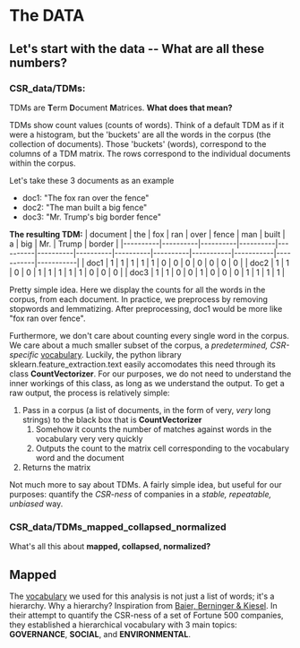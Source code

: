 # The DATA

## Let's start with the data -- What are all these numbers?

### CSR_data/TDMs:

TDMs are **T**erm **D**ocument **M**atrices. **What does that mean?**

TDMs show count values (counts of words). Think of a default TDM as if it were a histogram, but the 'buckets' are all the words in the corpus (the collection of documents). Those 'buckets' (words), correspond to the columns of a TDM matrix. The rows correspond to the individual documents within the corpus.

Let's take these 3 documents as an example
+ doc1: "The fox ran over the fence"
+ doc2: "The man built a big fence"
+ doc3: "Mr. Trump's big border fence"

**The resulting TDM:**
| document | the | fox | ran | over | fence | man | built | a | big | Mr. | Trump | border |
|----------|----------|----------|----------|----------|----------|----------|----------|----------|-----------|-----------|-----------|-----------|
| doc1 | 1 | 1 | 1 | 1 | 1 | 0 | 0 | 0 | 0 | 0 | 0 | 0 |
| doc2 | 1 | 1 | 0 | 0 | 1 | 1 | 1 | 1 | 1 | 0 | 0 | 0 |
| doc3 | 1 | 1 | 0 | 0 | 1 | 0 | 0 | 0 | 1 | 1 | 1 | 1 |

Pretty simple idea. Here we display the counts for all the words in the corpus, from each document. In practice, we preprocess by removing stopwords and lemmatizing. After preprocessing, doc1 would be more like "fox ran over fence".

Furthermore, we don't care about counting every single word in the corpus. We care about a much smaller subset of the corpus, a *predetermined, CSR-specific* [vocabulary](/CSR-Word-Taxonomy.txt). Luckily, the python library sklearn.feature_extraction.text easily accomodates this need through its class **CountVectorizer**. For our purposes, we do not need to understand the inner workings of this class, as long as we understand the output. To get a raw output, the process is relatively simple: 
1. Pass in a corpus (a list of documents, in the form of very, *very* long strings) to the black box that is **CountVectorizer**
   1. Somehow it counts the number of matches against words in the vocabulary very very quickly
   2. Outputs the count to the matrix cell corresponding to the vocabulary word and the document
2. Returns the matrix

Not much more to say about TDMs. A fairly simple idea, but useful for our purposes: quantify the *CSR-ness* of companies in a *stable, repeatable, unbiased* way.

### CSR_data/TDMs_mapped_collapsed_normalized

What's all this about **mapped, collapsed, normalized?**

## Mapped
The [vocabulary](/CSR-Word-Taxonomy.txt) we used for this analysis is not just a list of words; it's a hierarchy. Why a hierarchy? Inspiration from [Baier, Berninger & Kiesel](https://onlinelibrary.wiley.com/doi/10.1111/fmii.12132). In their attempt to quantify the CSR-ness of a set of Fortune 500 companies, they established a hierarchical vocabulary with 3 main topics: **GOVERNANCE**, **SOCIAL**, and **ENVIRONMENTAL**.